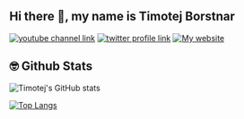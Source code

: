 ## Hi there 👋, my name is Timotej Borstnar

[![youtube channel link](https://img.shields.io/badge/YouTube-FF0000?style=for-the-badge&logo=youtube&logoColor=white)](https://www.youtube.com/@Sp4rkXy)
[![twitter profile link](https://img.shields.io/badge/Twitter-1DA1F2?style=for-the-badge&logo=twitter&logoColor=white)](https://x.com/SparkOW3)
[![My website](https://img.shields.io/badge/Google%20Chrome-4285F4?logo=GoogleChrome&logoColor=white)](https://timotejborstnar.com/)

## 🤓 Github Stats

![Timotej's GitHub stats](https://github-readme-stats.vercel.app/api?username=SparkOW511&theme=ayu-mirage&show_icons=true)

[![Top Langs](https://github-readme-stats.vercel.app/api/top-langs/?username=SparkOW511&theme=ayu-mirage&show_icons=true)](https://github.com/anuraghazra/github-readme-stats)







